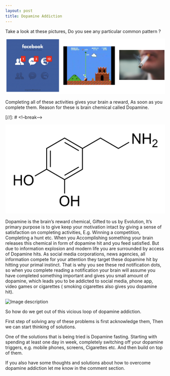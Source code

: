 ```yaml
---
layout: post
title: Dopamine Addiction
---
```


Take a look at these pictures, Do you see any particular common pattern ?

![Image description](/images/blog_1_image_1.png)



Completing all of these activities gives your brain a reward, As soon as you complete them.
Reason for these is brain chemical called Dopamine.


[//]: # <!–break–>

![Image description](/images/blog_1_image_2.png)

Dopamine is the brain’s reward chemical, Gifted to us by Evolution, It’s primary purpose is to give keep your  motivation intact by  giving a sense of satisfaction on completing activities, E.g. Winning a competition, Completing a hunt etc. When you Accomplishing something your brain releases this chemical in form of dopamine hit and you feed satisfied. But due to information explosion and modern life you are surrounded by access of Dopamine hits. As social media corporations, news agencies, all information compete for your attention they target these dopamine hit by hitting your primal instinct. That is why you see these red notification dots, so when you complete reading a notification your brain will assume you have completed something important and gives you small amount of dopamine, which leads you to be addicted to social media, phone app, video games or cigarettes ( smoking cigarettes also gives you dopamine hit).



![Image description](/images/blog_1_image_3.jpeg)


So how do we get out of this vicious loop of dopamine addiction.


First step of solving any of these problems is first acknowledge them, Then we can start thinking of solutions.


One of the solutions that is being tried is Dopamine fasting. Starting with spending at least one day in week, completely switching off your dopamine triggers, e.g. mobile phones, screens, Cigarettes etc. And then build on top of them.


If you also have some thoughts and solutions about how to overcome dopamine addiction let me know in the comment section.
